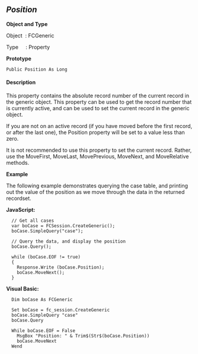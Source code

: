 _Position_
----------

**Object and Type**

Object  : FCGeneric

Type     : Property

**Prototype**

```
Public Position As Long
```

#### Description

This property contains the absolute record number of the current record in the generic object. This property can be used to get the record number that is currently active, and can be used to set the current record in the generic object.

If you are not on an active record (if you have moved before the first record, or after the last one), the Position property will be set to a value less than zero.

It is not recommended to use this property to set the current record. Rather, use the MoveFirst, MoveLast, MovePrevious, MoveNext, and MoveRelative methods.

**Example**

The following example demonstrates querying the case table, and printing out the value of the position as we move through the data in the returned recordset.

**JavaScript:**
```
  // Get all cases
  var boCase = FCSession.CreateGeneric();
  boCase.SimpleQuery("case");

  // Query the data, and display the position
  boCase.Query();

  while (boCase.EOF != true)
  {
    Response.Write (boCase.Position);  
    boCase.MoveNext();
  }
```

**Visual Basic:**
```
  Dim boCase As FCGeneric

  Set boCase = fc_session.CreateGeneric
  boCase.SimpleQuery "case"
  boCase.Query

  While boCase.EOF = False
    MsgBox "Position: " & Trim$(Str$(boCase.Position))
    boCase.MoveNext
  Wend
```